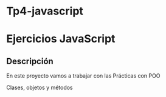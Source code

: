 # Tp4-javascript
# Ejercicios JavaScript

## Descripción 

En este proyecto vamos a trabajar con las Prácticas con POO

Clases, objetos y métodos
